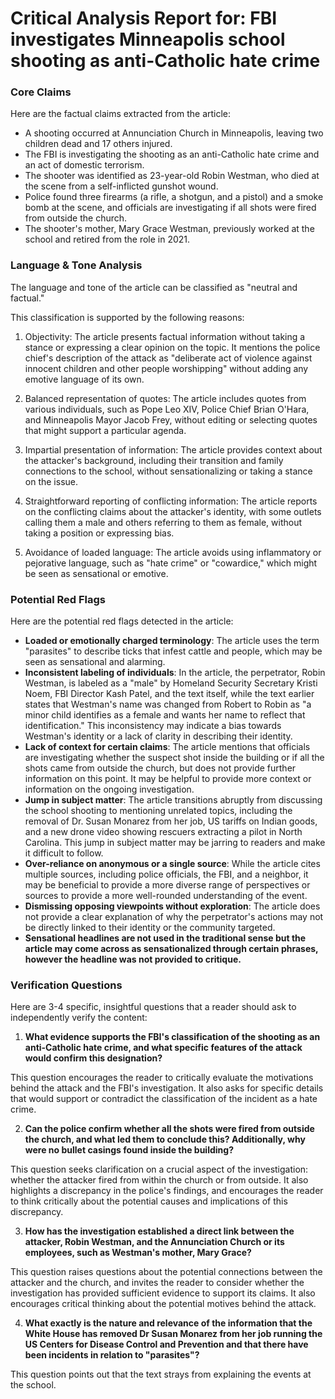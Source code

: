 # Critical Analysis Report for: FBI investigates Minneapolis school shooting as anti-Catholic hate crime

### Core Claims
Here are the factual claims extracted from the article:

* A shooting occurred at Annunciation Church in Minneapolis, leaving two children dead and 17 others injured.
* The FBI is investigating the shooting as an anti-Catholic hate crime and an act of domestic terrorism.
* The shooter was identified as 23-year-old Robin Westman, who died at the scene from a self-inflicted gunshot wound.
* Police found three firearms (a rifle, a shotgun, and a pistol) and a smoke bomb at the scene, and officials are investigating if all shots were fired from outside the church.
* The shooter's mother, Mary Grace Westman, previously worked at the school and retired from the role in 2021.

### Language & Tone Analysis
The language and tone of the article can be classified as "neutral and factual."

This classification is supported by the following reasons:

1. Objectivity: The article presents factual information without taking a stance or expressing a clear opinion on the topic. It mentions the police chief's description of the attack as "deliberate act of violence against innocent children and other people worshipping" without adding any emotive language of its own.

2. Balanced representation of quotes: The article includes quotes from various individuals, such as Pope Leo XIV, Police Chief Brian O'Hara, and Minneapolis Mayor Jacob Frey, without editing or selecting quotes that might support a particular agenda.

3. Impartial presentation of information: The article provides context about the attacker's background, including their transition and family connections to the school, without sensationalizing or taking a stance on the issue.

4. Straightforward reporting of conflicting information: The article reports on the conflicting claims about the attacker's identity, with some outlets calling them a male and others referring to them as female, without taking a position or expressing bias.

5. Avoidance of loaded language: The article avoids using inflammatory or pejorative language, such as "hate crime" or "cowardice," which might be seen as sensational or emotive.

### Potential Red Flags
Here are the potential red flags detected in the article:

* **Loaded or emotionally charged terminology**: The article uses the term "parasites" to describe ticks that infest cattle and people, which may be seen as sensational and alarming.
* **Inconsistent labeling of individuals**: In the article, the perpetrator, Robin Westman, is labeled as a "male" by Homeland Security Secretary Kristi Noem, FBI Director Kash Patel, and the text itself, while the text earlier states that Westman's name was changed from Robert to Robin as "a minor child identifies as a female and wants her name to reflect that identification." This inconsistency may indicate a bias towards Westman's identity or a lack of clarity in describing their identity.
* **Lack of context for certain claims**: The article mentions that officials are investigating whether the suspect shot inside the building or if all the shots came from outside the church, but does not provide further information on this point. It may be helpful to provide more context or information on the ongoing investigation.
* **Jump in subject matter**: The article transitions abruptly from discussing the school shooting to mentioning unrelated topics, including the removal of Dr. Susan Monarez from her job, US tariffs on Indian goods, and a new drone video showing rescuers extracting a pilot in North Carolina. This jump in subject matter may be jarring to readers and make it difficult to follow.
* **Over-reliance on anonymous or a single source**: While the article cites multiple sources, including police officials, the FBI, and a neighbor, it may be beneficial to provide a more diverse range of perspectives or sources to provide a more well-rounded understanding of the event.
* **Dismissing opposing viewpoints without exploration**: The article does not provide a clear explanation of why the perpetrator's actions may not be directly linked to their identity or the community targeted.
* **Sensational headlines are not used in the traditional sense but the article may come across as sensationalized through certain phrases, however the headline was not provided to critique.**

### Verification Questions
Here are 3-4 specific, insightful questions that a reader should ask to independently verify the content:

1. **What evidence supports the FBI's classification of the shooting as an anti-Catholic hate crime, and what specific features of the attack would confirm this designation?**

This question encourages the reader to critically evaluate the motivations behind the attack and the FBI's investigation. It also asks for specific details that would support or contradict the classification of the incident as a hate crime.

2. **Can the police confirm whether all the shots were fired from outside the church, and what led them to conclude this? Additionally, why were no bullet casings found inside the building?**

This question seeks clarification on a crucial aspect of the investigation: whether the attacker fired from within the church or from outside. It also highlights a discrepancy in the police's findings, and encourages the reader to think critically about the potential causes and implications of this discrepancy.

3. **How has the investigation established a direct link between the attacker, Robin Westman, and the Annunciation Church or its employees, such as Westman's mother, Mary Grace?**

This question raises questions about the potential connections between the attacker and the church, and invites the reader to consider whether the investigation has provided sufficient evidence to support its claims. It also encourages critical thinking about the potential motives behind the attack.

4. **What exactly is the nature and relevance of the information that the White House has removed Dr Susan Monarez from her job running the US Centers for Disease Control and Prevention and that there have been incidents in relation to "parasites"?**

This question points out that the text strays from explaining the events at the school.